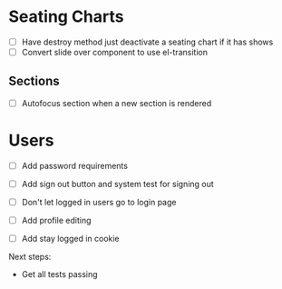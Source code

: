 # Seating Charts
- [ ] Have destroy method just deactivate a seating chart if it has shows
- [ ] Convert slide over component to use el-transition
## Sections
- [ ] Autofocus section when a new section is rendered

# Users
- [ ] Add password requirements
- [ ] Add sign out button and system test for signing out
- [ ] Don't let logged in users go to login page
- [ ] Add profile editing
- [ ] Add stay logged in cookie


Next steps:
- Get all tests passing